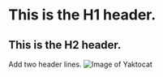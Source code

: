 # This is the H1 header.
## This is the H2 header.

Add two header lines.
![Image of Yaktocat](https://octodex.github.com/images/yaktocat.png)
